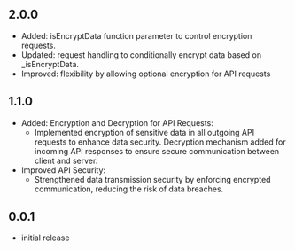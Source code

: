 ## 2.0.0
* Added: isEncryptData function parameter to control encryption requests.
* Updated: request handling to conditionally encrypt data based on _isEncryptData.
* Improved: flexibility by allowing optional encryption for API requests

## 1.1.0
* Added: Encryption and Decryption for API Requests:
    * Implemented encryption of sensitive data in all outgoing API requests to enhance data security.
      Decryption mechanism added for incoming API responses to ensure secure communication between client and server.
* Improved API Security:
    * Strengthened data transmission security by enforcing encrypted communication, reducing the risk of data breaches.

## 0.0.1

* initial release
